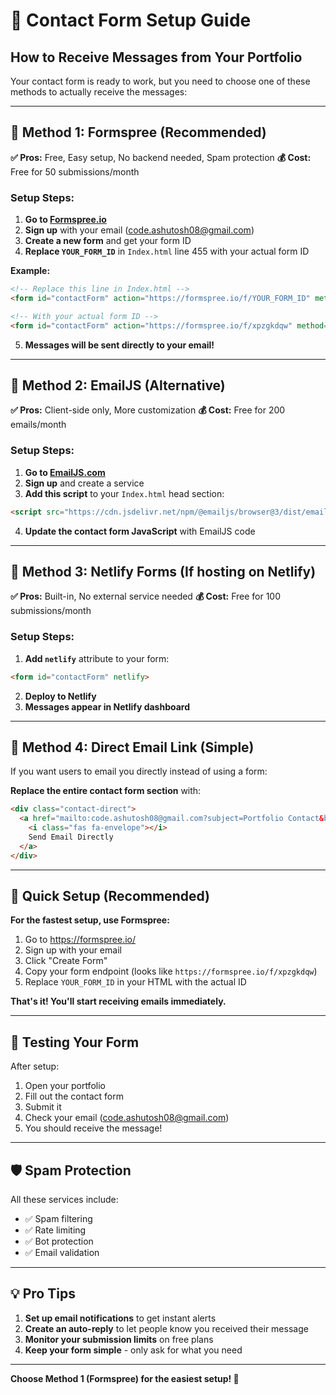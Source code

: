 # 📧 Contact Form Setup Guide

## How to Receive Messages from Your Portfolio

Your contact form is ready to work, but you need to choose one of these methods to actually receive the messages:

---

## 🚀 **Method 1: Formspree (Recommended)**

**✅ Pros:** Free, Easy setup, No backend needed, Spam protection
**💰 Cost:** Free for 50 submissions/month

### Setup Steps:

1. **Go to [Formspree.io](https://formspree.io/)**
2. **Sign up** with your email (code.ashutosh08@gmail.com)
3. **Create a new form** and get your form ID
4. **Replace `YOUR_FORM_ID`** in `Index.html` line 455 with your actual form ID

**Example:**
```html
<!-- Replace this line in Index.html -->
<form id="contactForm" action="https://formspree.io/f/YOUR_FORM_ID" method="POST">

<!-- With your actual form ID -->
<form id="contactForm" action="https://formspree.io/f/xpzgkdqw" method="POST">
```

5. **Messages will be sent directly to your email!**

---

## 🚀 **Method 2: EmailJS (Alternative)**

**✅ Pros:** Client-side only, More customization
**💰 Cost:** Free for 200 emails/month

### Setup Steps:

1. **Go to [EmailJS.com](https://www.emailjs.com/)**
2. **Sign up** and create a service
3. **Add this script** to your `Index.html` head section:
```html
<script src="https://cdn.jsdelivr.net/npm/@emailjs/browser@3/dist/email.min.js"></script>
```

4. **Update the contact form JavaScript** with EmailJS code

---

## 🚀 **Method 3: Netlify Forms (If hosting on Netlify)**

**✅ Pros:** Built-in, No external service needed
**💰 Cost:** Free for 100 submissions/month

### Setup Steps:

1. **Add `netlify`** attribute to your form:
```html
<form id="contactForm" netlify>
```

2. **Deploy to Netlify**
3. **Messages appear in Netlify dashboard**

---

## 🚀 **Method 4: Direct Email Link (Simple)**

If you want users to email you directly instead of using a form:

**Replace the entire contact form section** with:
```html
<div class="contact-direct">
  <a href="mailto:code.ashutosh08@gmail.com?subject=Portfolio Contact&body=Hi Kumar," class="btn btn-primary">
    <i class="fas fa-envelope"></i>
    Send Email Directly
  </a>
</div>
```

---

## 🔧 **Quick Setup (Recommended)**

**For the fastest setup, use Formspree:**

1. Go to https://formspree.io/
2. Sign up with your email
3. Click "Create Form"
4. Copy your form endpoint (looks like `https://formspree.io/f/xpzgkdqw`)
5. Replace `YOUR_FORM_ID` in your HTML with the actual ID

**That's it! You'll start receiving emails immediately.**

---

## 📱 **Testing Your Form**

After setup:
1. Open your portfolio
2. Fill out the contact form
3. Submit it
4. Check your email (code.ashutosh08@gmail.com)
5. You should receive the message!

---

## 🛡️ **Spam Protection**

All these services include:
- ✅ Spam filtering
- ✅ Rate limiting
- ✅ Bot protection
- ✅ Email validation

---

## 💡 **Pro Tips**

1. **Set up email notifications** to get instant alerts
2. **Create an auto-reply** to let people know you received their message
3. **Monitor your submission limits** on free plans
4. **Keep your form simple** - only ask for what you need

---

**Choose Method 1 (Formspree) for the easiest setup! 🚀**